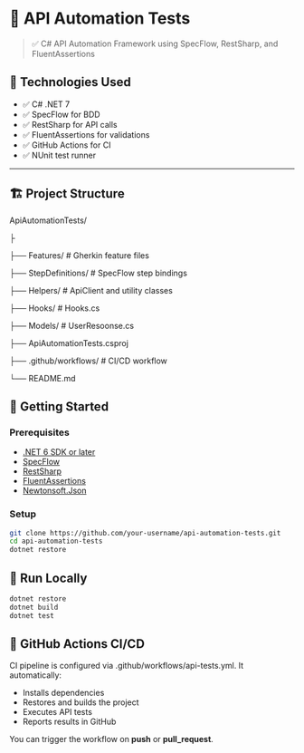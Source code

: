 # 🧪 API Automation Tests

> ✅ C# API Automation Framework using SpecFlow, RestSharp, and FluentAssertions

## 📌 Technologies Used

- ✅ C# .NET 7
- ✅ SpecFlow for BDD
- ✅ RestSharp for API calls
- ✅ FluentAssertions for validations
- ✅ GitHub Actions for CI
- ✅ NUnit test runner

---

## 🏗 Project Structure

ApiAutomationTests/

├

  ├── Features/ # Gherkin feature files

  ├── StepDefinitions/ # SpecFlow step bindings

  ├── Helpers/ # ApiClient and utility classes

  ├── Hooks/ # Hooks.cs
 
  ├── Models/ # UserResoonse.cs

  ├── ApiAutomationTests.csproj

├── .github/workflows/ # CI/CD workflow

└── README.md


## 🚀 Getting Started

### Prerequisites

- [.NET 6 SDK or later](https://dotnet.microsoft.com/)
- [SpecFlow](https://specflow.org/)
- [RestSharp](https://restsharp.dev/)
- [FluentAssertions](https://fluentassertions.com/)
- [Newtonsoft.Json](https://www.newtonsoft.com/json)

### Setup

```bash
git clone https://github.com/your-username/api-automation-tests.git
cd api-automation-tests
dotnet restore
```

## 🚀 Run Locally

```bash
dotnet restore
dotnet build
dotnet test
```
## 🔄 GitHub Actions CI/CD

CI pipeline is configured via .github/workflows/api-tests.yml. It automatically:

-    Installs dependencies
-    Restores and builds the project
-    Executes API tests
-    Reports results in GitHub

You can trigger the workflow on **push** or **pull_request**.
